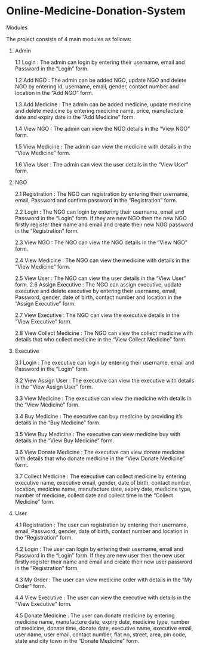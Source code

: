 # Online-Medicine-Donation-System

Modules 

The project consists of 4 main modules as follows:

1. Admin
   
   1.1 Login : The admin can login by entering their username, email and Password in the “Login” form.
 
   1.2 Add NGO : The admin can be added NGO, update NGO and delete NGO by entering id, username, email, gender, contact number and location in the “Add NGO” form.
 
   1.3 Add Medicine : The admin can be added medicine, update medicine and delete medicine by entering medicine name, price, manufacture date and expiry date in the “Add 
       Medicine” form.
     
   1.4 View NGO : The admin can view the NGO details in the “View NGO” form.
 
   1.5 View Medicine : The admin can view the medicine with details in the “View Medicine” form.
 
   1.6 View User : The admin can view the user details in the “View User” form.

3. NGO
   
   2.1 Registration : The NGO can registration by entering their username, email, Password and confirm password in the “Registration” form.
   
   2.2 Login : The NGO can login by entering their username, email and Password in the “Login” form. If they are new NGO then the new NGO firstly register their name and 
       email and create their new NGO password in the “Registration” form.
   
   2.3 View NGO : The NGO can view the  NGO details in the “View NGO” form.
   
   2.4 View Medicine : The NGO can view the medicine with details in the “View Medicine” form.
   
   2.5 View User : The NGO can view the user details in the “View User” form.
   2.6 Assign Executive : The NGO can assign executive, update executive and delete executive by entering their username, email, Password, gender, date of birth, contact
       number and location in the “Assign Executive” form.
   
   2.7 View Executive : The NGO can view the executive details in the “View Executive” form.
   
   2.8 View Collect Medicine : The NGO can view the collect medicine with details that who collect medicine in the “View Collect Medicine” form.

5. Executive
   
   3.1 Login : The executive can login by entering their username, email and Password in the “Login” form.
   
   3.2 View Assign User : The executive can view the executive with details in the “View 
      Assign User” form.
   
   3.3 View Medicine : The executive can view the medicine with details in the “View Medicine” form.
   
   3.4 Buy Medicine : The executive can buy medicine by providing it’s details in the “Buy Medicine” form.
   
   3.5 View Buy Medicine : The executive can view medicine buy with details in the “View Buy Medicine” form.
   
   3.6 View Donate Medicine : The executive can view donate medicine with details that who  donate medicine in the “View Donate Medicine” form.
   
   3.7 Collect Medicine : The executive can collect medicine by entering executive name, executive email, gender, date of birth, contact number, location, medicine name, 
       manufacture date, expiry date, medicine type, number of medicine, collect date and collect time in the “Collect Medicine” form.

7. User
   
   4.1 Registration : The user can registration by entering their username, email, Password, gender, date of birth, contact number  and location in the “Registration” form.
   
   4.2 Login : The user can login by entering their username, email and Password in the “Login” form. If they are new user then the new user firstly register their name and 
      email and create their new user password in the “Registration” form.
   
   4.3 My Order : The user can view medicine order with details in the “My Order” form.
   
   4.4 View Executive : The user can view the executive with details in the “View Executive” form.
   
   4.5 Donate Medicine : The user can donate medicine by entering medicine name, manufacture date, expiry date, medicine type, number of medicine, donate time, donate 
   date, executive name, executive email, user name, user email, contact number, flat no, street, area, pin code, state and city town  in the “Donate Medicine” form.


